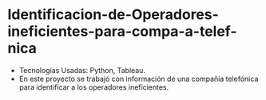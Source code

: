 # Identificacion-de-Operadores-ineficientes-para-compa-a-telef-nica

* Tecnologias Usadas: Python, Tableau.
* En este proyecto se trabajó con información de una compañía telefónica para identificar a los operadores ineficientes.

